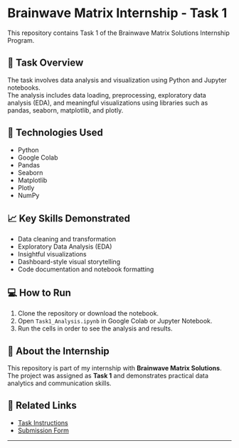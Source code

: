 # Brainwave Matrix Internship - Task 1

This repository contains Task 1 of the Brainwave Matrix Solutions Internship Program.

## 📌 Task Overview

The task involves data analysis and visualization using Python and Jupyter notebooks.  
The analysis includes data loading, preprocessing, exploratory data analysis (EDA), and meaningful visualizations using libraries such as pandas, seaborn, matplotlib, and plotly.

## 🧰 Technologies Used

- Python
- Google Colab
- Pandas
- Seaborn
- Matplotlib
- Plotly
- NumPy

## 📈 Key Skills Demonstrated

- Data cleaning and transformation  
- Exploratory Data Analysis (EDA)  
- Insightful visualizations  
- Dashboard-style visual storytelling  
- Code documentation and notebook formatting  

## 💻 How to Run

1. Clone the repository or download the notebook.
2. Open `Task1_Analysis.ipynb` in Google Colab or Jupyter Notebook.
3. Run the cells in order to see the analysis and results.

## 📣 About the Internship

This repository is part of my internship with **Brainwave Matrix Solutions**.  
The project was assigned as **Task 1** and demonstrates practical data analytics and communication skills.

## 🔗 Related Links

- [Task Instructions](https://drive.google.com/file/d/1sP9dLJ5c7L7D2xPpmnw9tOaBydfoQcZa/view)
- [Submission Form](https://forms.gle/54YWzaCYKrxzNZeGA)

---


